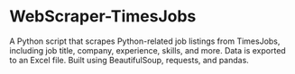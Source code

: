 # WebScraper-TimesJobs
A Python script that scrapes Python-related job listings from TimesJobs, including job title, company, experience, skills, and more. Data is exported to an Excel file. Built using BeautifulSoup, requests, and pandas.
